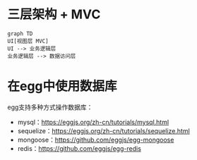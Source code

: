 # 三层架构 + MVC

```mermaid
graph TD
UI[视图层 MVC]
UI --> 业务逻辑层
业务逻辑层 --> 数据访问层
```

# 在egg中使用数据库

egg支持多种方式操作数据库：

- mysql：https://eggjs.org/zh-cn/tutorials/mysql.html
- sequelize：https://eggjs.org/zh-cn/tutorials/sequelize.html
- mongoose：https://github.com/eggjs/egg-mongoose
- redis：https://github.com/eggjs/egg-redis

